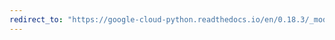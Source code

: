 ```yaml
---
redirect_to: "https://google-cloud-python.readthedocs.io/en/0.18.3/_modules/gcloud/bigtable/row.html"
---
```

